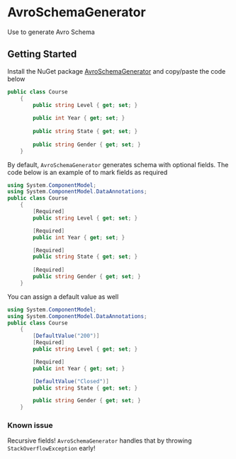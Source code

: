 # AvroSchemaGenerator
Use to generate Avro Schema

## Getting Started
Install the NuGet package [AvroSchemaGenerator](https://www.nuget.org/packages/AvroSchemaGenerator/) and copy/paste the code below 

```csharp
public class Course
    {
        public string Level { get; set; }
        
        public int Year { get; set; }
        
        public string State { get; set; }
        
        public string Gender { get; set; }
    }
```

By default, `AvroSchemaGenerator` generates schema with optional fields. The code below is an example of to mark fields as required

```csharp
using System.ComponentModel;
using System.ComponentModel.DataAnnotations;
public class Course
    {
        [Required]
        public string Level { get; set; }

        [Required]
        public int Year { get; set; }

        [Required]
        public string State { get; set; }
        
        [Required]
        public string Gender { get; set; }
    }
```

You can assign a  default value as well
```csharp
using System.ComponentModel;
using System.ComponentModel.DataAnnotations;
public class Course
    {
        [DefaultValue("200")]
        [Required]
        public string Level { get; set; }

        [Required]
        public int Year { get; set; }

        [DefaultValue("Closed")]
        public string State { get; set; }

        public string Gender { get; set; }
    }
```

### Known issue
Recursive fields! 
`AvroSchemaGenerator` handles that by throwing `StackOverflowException` early!
